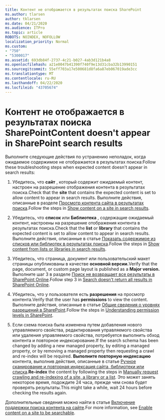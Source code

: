 ```yaml
---
title: Контент не отображается в результатах поиска SharePoint
ms.author: tlarsen
author: tklarsen
ms.date: 04/21/2020
ms.audience: ITPro
ms.topic: article
ROBOTS: NOINDEX, NOFOLLOW
localization_priority: Normal
ms.custom:
- "750"
- "5300017"
ms.assetid: 693db84f-2737-4c21-b027-4ab3d121b4a8
ms.openlocfilehash: a21e0047b41390f740f9e13d31cba32b13990151
ms.sourcegitcommit: 55eff703a17e500681d8fa6a87eb067019ade3cc
ms.translationtype: MT
ms.contentlocale: ru-RU
ms.lasthandoff: 04/22/2020
ms.locfileid: "43705674"
---
```

# <a name="content-doesnt-appear-in-sharepoint-search-results"></a><span data-ttu-id="b0b78-102">Контент не отображается в результатах поиска SharePoint</span><span class="sxs-lookup"><span data-stu-id="b0b78-102">Content doesn't appear in SharePoint search results</span></span>

<span data-ttu-id="b0b78-103">Выполните следующие действия по устранению неполадок, когда ожидаемое содержимое не отображается в результатах поиска:</span><span class="sxs-lookup"><span data-stu-id="b0b78-103">Follow these troubleshooting steps when expected content doesn't appear in search results:</span></span>
  
1. <span data-ttu-id="b0b78-104">Убедитесь, что **сайт** , который содержит ожидаемый контент, настроен на разрешение отображения контента в результатах поиска.</span><span class="sxs-lookup"><span data-stu-id="b0b78-104">Check that the **site** that contains the expected content is set to allow content to appear in search results.</span></span> <span data-ttu-id="b0b78-105">Выполните действия, описанные в разделе [Просмотр контента сайта в результатах поиска](https://docs.microsoft.com/sharepoint/make-site-content-searchable#show-content-on-a-site-in-search-results).</span><span class="sxs-lookup"><span data-stu-id="b0b78-105">Follow the steps in [Show content on a site in search results](https://docs.microsoft.com/sharepoint/make-site-content-searchable#show-content-on-a-site-in-search-results).</span></span>

2. <span data-ttu-id="b0b78-106">Убедитесь, что **список** или **Библиотека** , содержащие ожидаемый контент, настроены на разрешение отображения контента в результатах поиска.</span><span class="sxs-lookup"><span data-stu-id="b0b78-106">Check that the **list** or **library** that contains the expected content is set to allow content to appear in search results.</span></span> <span data-ttu-id="b0b78-107">Выполните действия, описанные в статье [Показать содержимое из списков или библиотек в результатах поиска](https://docs.microsoft.com/sharepoint/make-site-content-searchable#show-content-from-lists-or-libraries-in-search-results).</span><span class="sxs-lookup"><span data-stu-id="b0b78-107">Follow the steps in [Show content from lists or libraries in search results](https://docs.microsoft.com/sharepoint/make-site-content-searchable#show-content-from-lists-or-libraries-in-search-results).</span></span>

3. <span data-ttu-id="b0b78-108">Убедитесь, что страница, документ или пользовательский макет страницы опубликованы в качестве **основной версии.**</span><span class="sxs-lookup"><span data-stu-id="b0b78-108">Verify that the page, document, or custom page layout is published as a **Major version.**</span></span> <span data-ttu-id="b0b78-109">Выполните шаг 3 в разделе [Поиск не возвращает все результаты в SharePoint Online](https://go.microsoft.com/fwlink/?linkid=874525).</span><span class="sxs-lookup"><span data-stu-id="b0b78-109">Follow step 3 in [Search doesn't return all results in SharePoint Online](https://go.microsoft.com/fwlink/?linkid=874525).</span></span>

4. <span data-ttu-id="b0b78-110">Убедитесь, что у пользователя есть **разрешения** на просмотр контента.</span><span class="sxs-lookup"><span data-stu-id="b0b78-110">Verify that the user has **permissions** to view the content.</span></span> <span data-ttu-id="b0b78-111">Выполните действия, описанные в статье [Общие сведения о уровнях разрешений в SharePoint](https://docs.microsoft.com/sharepoint/understanding-permission-levels).</span><span class="sxs-lookup"><span data-stu-id="b0b78-111">Follow the steps in [Understanding permission levels in SharePoint](https://docs.microsoft.com/sharepoint/understanding-permission-levels).</span></span>
    
5. <span data-ttu-id="b0b78-112">Если схема поиска была изменена путем добавления нового управляемого свойства, редактирования управляемого свойства или удаления управляемого свойства, потребуется выполнить обход контента и повторное индексирование.</span><span class="sxs-lookup"><span data-stu-id="b0b78-112">If the search schema has been changed by adding a new managed property, by editing a managed property, or by removing a managed property then requesting a crawl and re-index will be required.</span></span> <span data-ttu-id="b0b78-113">**Выполните повторную индексацию** контента, выполнив действия, описанные в статье [Ручное сканирование и повторная индексация сайта, библиотеки или списка](https://docs.microsoft.com/sharepoint/crawl-site-content).</span><span class="sxs-lookup"><span data-stu-id="b0b78-113">**Re-index** the content by following the steps in [Manually request crawling and re-indexing of a site, a library or a list](https://docs.microsoft.com/sharepoint/crawl-site-content).</span></span> <span data-ttu-id="b0b78-114">Это может занять некоторое время, подождите 24 часа, прежде чем снова будет проверять результаты.</span><span class="sxs-lookup"><span data-stu-id="b0b78-114">This might take a while, wait 24 hours before checking the results again.</span></span>

<span data-ttu-id="b0b78-115">Дополнительные сведения можно найти в статье [Включение поддержки поиска контента на сайте](https://docs.microsoft.com/sharepoint/make-site-content-searchable).</span><span class="sxs-lookup"><span data-stu-id="b0b78-115">For more information, see [Enable content on a site to be searchable](https://docs.microsoft.com/sharepoint/make-site-content-searchable).</span></span> 
  
